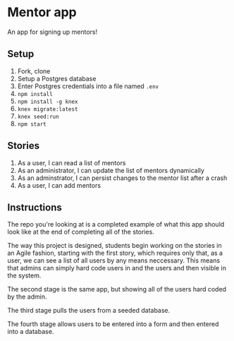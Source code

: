 # Mentor app

An app for signing up mentors!

## Setup

1. Fork, clone
1. Setup a Postgres database
1. Enter Postgres credentials into a file named `.env`
1. `npm install`
1. `npm install -g knex`
1. `knex migrate:latest`
1. `knex seed:run`
1. `npm start`

## Stories

1. As a user, I can read a list of mentors
1. As an administrator, I can update the list of mentors dynamically
1. As an adminstrator, I can persist changes to the mentor list after a crash
1. As a user, I can add mentors


## Instructions

The repo you're looking at is a completed example of what this app should look like at the end of completing all of the stories. 

The way this project is designed, students begin working on the stories in an Agile fashion, starting with the first story, which requires only that, as a user, we can see a list of all users by any means neccessary.  This means that admins can simply hard code users in and the users and then visible in the system. 

The second stage is the same app, but showing all of the users hard coded by the admin. 

The third stage pulls the users from a seeded database. 

The fourth stage allows users to be entered into a form and then entered into a database. 
